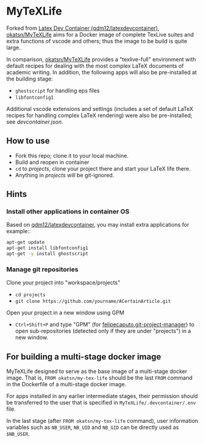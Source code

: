 # MyTeXLife
Forked from [Latex Dev Container (qdm12/latexdevcontainer)](https://github.com/qdm12/latexdevcontainer), [okatsn/MyTeXLife](https://github.com/okatsn/MyTeXLife.git) aims for a Docker image of complete TexLive suites and extra functions of vscode and others; thus the image to be build is quite large.




In comparison, [okatsn/MyTeXLife](https://github.com/okatsn/MyTeXLife.git) provides a "texlive-full" environment with default recipes for dealing with the most complex LaTeX documents of academic writing.
In addition, the following apps will also be pre-installed at the building stage:
- `ghostscript` for handling eps files
- `libfontconfig1`

Additional vscode extensions and settings (includes a set of default LaTeX recipes for handling complex LaTeX rendering) were also be pre-installed; see *devcontainer.json*.

## How to use
- Fork this repo; clone it to your local machine.
- Build and reopen in container
- `cd` to *projects*, clone your project there and start your LaTeX life there.
- Anything in *projects* will be git-ignored.

## Hints

### Install other applications in container OS
Based on [qdm12/latexdevcontainer](https://github.com/qdm12/latexdevcontainer), you may install extra applications for example::
```bash
apt-get update
apt-get install libfontconfig1
apt-get -y install ghostscript
```

### Manage git repositories
Clone your project into "workspace/projects"
- `cd projects`
- `git clone https://github.com/yourname/ACertainArticle.git`

Open your project in a new window using GPM
- `Ctrl+Shift+P` and type "GPM" (for [felipecaputo.git-project-manager](https://github.com/felipecaputo/git-project-manager)) to open sub-repositories (detected only if they are under "projects") in a new window.

## For building a multi-stage docker image

MyTeXLife designed to serve as the base image of a multi-stage docker image.
That is, `FROM okatsn/my-tex-life` should be the last `FROM` command in the Dockerfile of a multi-stage docker image. 

For apps installed in any earlier intermediate stages, their permission should be transferred to the user that is specified in `MyTeXLife/.devcontainer/.env` file.

In the last stage (after `FROM okatsn/my-tex-life` command), user information variables such as `NB_USER`, `NB_UID` and `NB_GID` can be directly used as `$NB_USER`.
